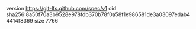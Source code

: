 version https://git-lfs.github.com/spec/v1
oid sha256:8a50f70a3b9528e978fdb370b78f0a58f1e986581de3a03097edab44414f8369
size 7766
